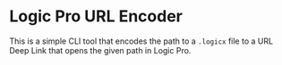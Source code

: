 # Logic Pro URL Encoder

This is a simple CLI tool that encodes the path to a `.logicx` file to a URL Deep Link that opens the given path in Logic Pro.